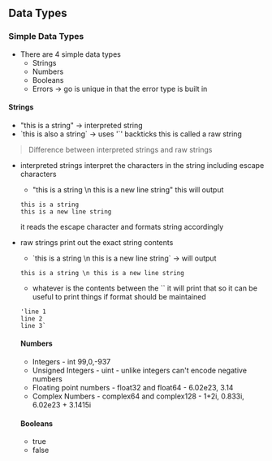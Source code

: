 ## Data Types


### Simple Data Types

- There are 4 simple data types
  - Strings
  - Numbers
  - Booleans
  - Errors  -> go is unique in that the error type is built in


#### Strings
- "this is a string" -> interpreted string
- \`this is also a string\` -> uses '`' backticks this is called a raw string


> Difference between interpreted strings and raw strings
- interpreted strings interpret the characters in the string including escape characters
  - "this is a string \n this is a new line string" this will output
  ```
  this is a string
  this is a new line string
  ```
  it reads the escape character and formats string accordingly

- raw strings print out the exact string contents
  - \`this is a string \n this is a new line string\` -> will output
  ```
  this is a string \n this is a new line string
  ```
  - whatever is the contents between the \`\` it will print that so it can be useful to print things if format should be maintained 

  ```
  'line 1
  line 2
  line 3`
  ```


  #### Numbers
  - Integers - int 99,0,-937
  - Unsigned Integers - uint - unlike integers can't encode negative numbers
  - Floating point numbers - float32 and float64 - 6.02e23, 3.14
  - Complex Numbers - complex64 and complex128 - 1+2i, 0.833i, 6.02e23 + 3.1415i


  #### Booleans
  - true
  - false